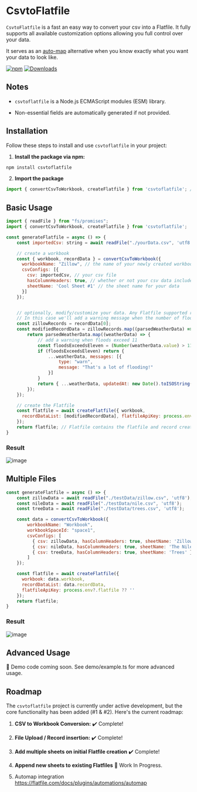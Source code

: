 # CsvtoFlatfile

`CsvtoFlatfile` is a fast an easy way to convert your csv into a Flatfile. It fully supports all available customization options allowing you full control over your data.

It serves as an [auto-map](https://flatfile.com/docs/plugins/automations/automap) alternative when you know exactly what you want your data to look like.

<a href="https://www.npmjs.com/package/csvtoflatfile"><img src="https://img.shields.io/npm/v/csvtoflatfile" alt="npm"></a>
[![Downloads](https://img.shields.io/npm/dm/csvtoflatfile.svg)](https://npmjs.com/csvtoflatfile)




## Notes
- `csvtoflatfile` is a Node.js ECMAScript modules (ESM) library.

- Non-essential fields are automatically generated if not provided.

## Installation

Follow these steps to install and use `csvtoflatfile` in your project:

1. **Install the package via npm:**

```bash
npm install csvtoflatfile
```

2. **Import the package**

```javascript
import { convertCsvToWorkbook, createFlatfile } from 'csvtoflatfile'; // or import csvtoflatfile from 'csvtoflatfile';
```

## Basic Usage

```javascript
import { readFile } from "fs/promises";
import { convertCsvToWorkbook, createFlatfile } from 'csvtoflatfile';

const generateFlatfile = async () => {
    const importedCsv: string = await readFile("./yourData.csv", 'utf8');

    // create a workbook
    const { workbook, recordData } = convertCsvToWorkbook({
      workbookName: "Zillow", // the name of your newly created workbook
      csvConfigs: [{
        csv: importedCsv, // your csv file
        hasColumnHeaders: true, // whether or not your csv data includes headers
        sheetName: 'Cool Sheet #1' // the sheet name for your data
      }]
    });


    // optionally, modify/customize your data. Any Flatfile supported record keys are supported.
    // In this case we'll add a warning message when the number of floods exceeds 11.
    const zillowRecords = recordData[0];
    const modifiedRecordData = zillowRecords.map((parsedWeatherData) => {
        return parsedWeatherData.map((weatherData) => {
            // add a warning when floods exceed 11
            const floodsExceedsEleven = (Number(weatherData.value) > 11 && weatherData.header === 'Flood';
            if (floodsExceedsEleven) return {
                ...weatherData, messages: [{
                    type: "warn",
                    message: "That's a lot of flooding!"
                }]
            }
            return { ...weatherData, updatedAt: new Date().toISOString() }; // you can also insert custom record data fields here that will be inserted into the flatile!
        });
    });

    // create the Flatfile
    const flatfile = await createFlatfile({ workbook,
      recordDataList: [modifiedRecordData], flatfileApiKey: process.env?.flatfile ?? ''
    });
    return flatfile; // Flatfile contains the flatfile and record creation response
}
```

### Result 

![image](https://github.com/BrycePearce/CsvToFlatfile/assets/16729071/9d7a62ef-33b9-4795-8b96-6a9a7fdca50b)


## Multiple Files

```javascript
const generateFlatfile = async () => {
    const zillowData = await readFile("./testData/zillow.csv", 'utf8');;
    const nileData = await readFile("./testData/nile.csv", 'utf8');
    const treeData = await readFile("./testData/trees.csv", 'utf8');

    const data = convertCsvToWorkbook({
        workbookName: "Workbook",
        workbookSpaceId: "space1",
        csvConfigs: [
          { csv: zillowData, hasColumnHeaders: true, sheetName: 'Zillow' },
          { csv: nileData, hasColumnHeaders: true, sheetName: 'The Nile' },
          { csv: treeData, hasColumnHeaders: true, sheetName: 'Trees' }
        ]
    });

    const flatfile = await createFlatfile({
      workbook: data.workbook,
      recordDataList: data.recordData,
      flatfileApiKey: process.env?.flatfile ?? ''
    });
    return flatfile;
}
```

### Result 

![image](https://github.com/BrycePearce/CsvToFlatfile/assets/16729071/885343d4-28a0-40ab-99e0-0888437e83fe)


## Advanced Usage

🚧 Demo code coming soon. See demo/example.ts for more advanced usage.

## Roadmap

The `csvtoflatfile` project is currently under active development, but the core functionality has been added (#1 & #2). Here's the current roadmap:

1. **CSV to Workbook Conversion:** ✔️ Complete!

2. **File Upload / Record insertion:** ✔️ Complete!

3. **Add multiple sheets on initial Flatfile creation** ✔️ Complete!

4. **Append new sheets to existing Flatfiles** 🚧 Work In Progress.

5. Automap integration https://flatfile.com/docs/plugins/automations/automap
